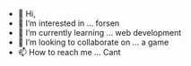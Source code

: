 - 👋 Hi, 
- 👀 I’m interested in ... forsen
- 🌱 I’m currently learning ... web development
- 💞️ I’m looking to collaborate on ... a game
- 📫 How to reach me ... Cant

<!---
Speks2/Speks2 is a ✨ special ✨ repository because its `README.md` (this file) appears on your GitHub profile.
You can click the Preview link to take a look at your changes.
--->

